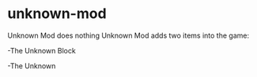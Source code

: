 # unknown-mod
Unknown Mod does nothing
Unknown Mod adds two items into the game:

-The Unknown Block


-The Unknown
